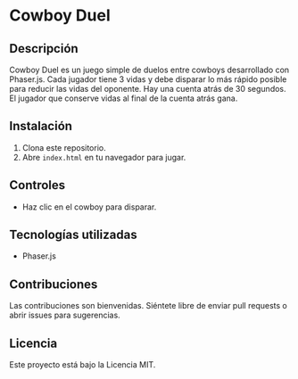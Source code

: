 # Cowboy Duel

## Descripción
Cowboy Duel es un juego simple de duelos entre cowboys desarrollado con Phaser.js. Cada jugador tiene 3 vidas y debe disparar lo más rápido posible para reducir las vidas del oponente. Hay una cuenta atrás de 30 segundos. El jugador que conserve vidas al final de la cuenta atrás gana.

## Instalación
1. Clona este repositorio.
2. Abre `index.html` en tu navegador para jugar.

## Controles
- Haz clic en el cowboy para disparar.

## Tecnologías utilizadas
- Phaser.js

## Contribuciones
Las contribuciones son bienvenidas. Siéntete libre de enviar pull requests o abrir issues para sugerencias.

## Licencia
Este proyecto está bajo la Licencia MIT.

